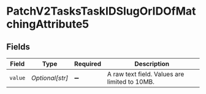 # PatchV2TasksTaskIDSlugOrIDOfMatchingAttribute5


## Fields

| Field                                         | Type                                          | Required                                      | Description                                   |
| --------------------------------------------- | --------------------------------------------- | --------------------------------------------- | --------------------------------------------- |
| `value`                                       | *Optional[str]*                               | :heavy_minus_sign:                            | A raw text field. Values are limited to 10MB. |